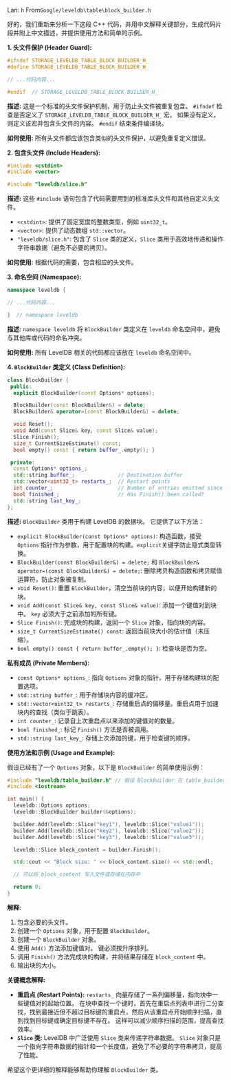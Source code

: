 Lan: `h` From`Google/leveldb\table\block_builder.h`

好的，我们重新来分析一下这段 C++ 代码，并用中文解释关键部分，生成代码片段并附上中文描述，并提供使用方法和简单的示例。

**1. 头文件保护 (Header Guard):**

```cpp
#ifndef STORAGE_LEVELDB_TABLE_BLOCK_BUILDER_H_
#define STORAGE_LEVELDB_TABLE_BLOCK_BUILDER_H_

// ...代码内容...

#endif  // STORAGE_LEVELDB_TABLE_BLOCK_BUILDER_H_
```

**描述:**  这是一个标准的头文件保护机制，用于防止头文件被重复包含。  `#ifndef` 检查是否定义了 `STORAGE_LEVELDB_TABLE_BLOCK_BUILDER_H_` 宏。 如果没有定义，则定义该宏并包含头文件的内容。  `#endif` 结束条件编译块。

**如何使用:**  所有头文件都应该包含类似的头文件保护，以避免重复定义错误。

**2. 包含头文件 (Include Headers):**

```cpp
#include <cstdint>
#include <vector>

#include "leveldb/slice.h"
```

**描述:**  这些 `#include` 语句包含了代码需要用到的标准库头文件和其他自定义头文件。

*   `<cstdint>`: 提供了固定宽度的整数类型，例如 `uint32_t`。
*   `<vector>`: 提供了动态数组 `std::vector`。
*   `"leveldb/slice.h"`:  包含了 `Slice` 类的定义，`Slice` 类用于高效地传递和操作字符串数据（避免不必要的拷贝）。

**如何使用:**  根据代码的需要，包含相应的头文件。

**3. 命名空间 (Namespace):**

```cpp
namespace leveldb {

// ...代码内容...

}  // namespace leveldb
```

**描述:**  `namespace leveldb` 将 `BlockBuilder` 类定义在 `leveldb` 命名空间中，避免与其他库或代码的命名冲突。

**如何使用:**  所有 LevelDB 相关的代码都应该放在 `leveldb` 命名空间中。

**4. `BlockBuilder` 类定义 (Class Definition):**

```cpp
class BlockBuilder {
 public:
  explicit BlockBuilder(const Options* options);

  BlockBuilder(const BlockBuilder&) = delete;
  BlockBuilder& operator=(const BlockBuilder&) = delete;

  void Reset();
  void Add(const Slice& key, const Slice& value);
  Slice Finish();
  size_t CurrentSizeEstimate() const;
  bool empty() const { return buffer_.empty(); }

 private:
  const Options* options_;
  std::string buffer_;              // Destination buffer
  std::vector<uint32_t> restarts_;  // Restart points
  int counter_;                     // Number of entries emitted since restart
  bool finished_;                   // Has Finish() been called?
  std::string last_key_;
};
```

**描述:**  `BlockBuilder` 类用于构建 LevelDB 的数据块。 它提供了以下方法：

*   `explicit BlockBuilder(const Options* options)`: 构造函数，接受 `Options` 指针作为参数，用于配置块的构建。`explicit`关键字防止隐式类型转换。
*   `BlockBuilder(const BlockBuilder&) = delete;` 和 `BlockBuilder& operator=(const BlockBuilder&) = delete;`:  删除拷贝构造函数和拷贝赋值运算符，防止对象被复制。
*   `void Reset()`: 重置 `BlockBuilder`，清空当前块的内容，以便开始构建新的块。
*   `void Add(const Slice& key, const Slice& value)`:  添加一个键值对到块中。  `key` 必须大于之前添加的所有键。
*   `Slice Finish()`:  完成块的构建，返回一个 `Slice` 对象，指向块的内容。
*   `size_t CurrentSizeEstimate() const`:  返回当前块大小的估计值（未压缩）。
*   `bool empty() const { return buffer_.empty(); }`: 检查块是否为空。

**私有成员 (Private Members):**

*   `const Options* options_`: 指向 `Options` 对象的指针，用于存储构建块的配置选项。
*   `std::string buffer_`:  用于存储块内容的缓冲区。
*   `std::vector<uint32_t> restarts_`:  存储重启点的偏移量。重启点用于加速块内的查找（类似于跳表）。
*   `int counter_`:  记录自上次重启点以来添加的键值对的数量。
*   `bool finished_`:  标记 `Finish()` 方法是否被调用。
*   `std::string last_key_`:  存储上次添加的键，用于检查键的顺序。

**使用方法和示例 (Usage and Example):**

假设已经有了一个 `Options` 对象，以下是 `BlockBuilder` 的简单使用示例：

```cpp
#include "leveldb/table_builder.h" // 假设 BlockBuilder 在 table_builder.h 中实现
#include <iostream>

int main() {
  leveldb::Options options;
  leveldb::BlockBuilder builder(&options);

  builder.Add(leveldb::Slice("key1"), leveldb::Slice("value1"));
  builder.Add(leveldb::Slice("key2"), leveldb::Slice("value2"));
  builder.Add(leveldb::Slice("key3"), leveldb::Slice("value3"));

  leveldb::Slice block_content = builder.Finish();

  std::cout << "Block size: " << block_content.size() << std::endl;

  // 可以将 block_content 写入文件或存储在内存中

  return 0;
}
```

**解释:**

1.  包含必要的头文件。
2.  创建一个 `Options` 对象，用于配置 `BlockBuilder`。
3.  创建一个 `BlockBuilder` 对象。
4.  使用 `Add()` 方法添加键值对。  键必须按升序排列。
5.  调用 `Finish()` 方法完成块的构建，并将结果存储在 `block_content` 中。
6.  输出块的大小。

**关键概念解释:**

*   **重启点 (Restart Points):**  `restarts_` 向量存储了一系列偏移量，指向块中一些键值对的起始位置。 在块中查找一个键时，首先在重启点列表中进行二分查找，找到最接近但不超过目标键的重启点，然后从该重启点开始顺序扫描，直到找到目标键或确定目标键不存在。 这样可以减少顺序扫描的范围，提高查找效率。
*   **`Slice` 类:** LevelDB 中广泛使用 `Slice` 类来传递字符串数据。 `Slice` 对象只是一个指向字符串数据的指针和一个长度值，避免了不必要的字符串拷贝，提高了性能。

希望这个更详细的解释能够帮助你理解 `BlockBuilder` 类。
